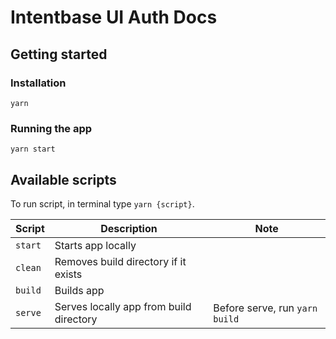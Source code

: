 # Intentbase UI Auth Docs

## Getting started

### Installation

```shell script
yarn
```

### Running the app

```shell script
yarn start
```

## Available scripts

To run script, in terminal type `yarn {script}`.

| Script         | Description                             | Note                                       |
| -------------- | --------------------------------------- | ------------------------------------------ |
| `start`        | Starts app locally                      |                                            |
| `clean`        | Removes build directory if it exists    |                                            |
| `build`        | Builds app                              |                                            |
| `serve`        | Serves locally app from build directory | Before serve, run `yarn build`             |
